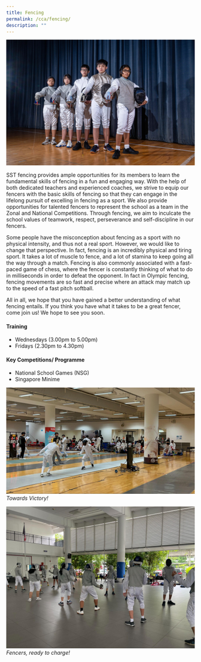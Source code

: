 ```yaml
---
title: Fencing
permalink: /cca/fencing/
description: ""
---
```

![](/images/CCA/fencing%20cover.jpg)

SST fencing provides ample opportunities for its members to learn the fundamental skills of fencing in a fun and engaging way. With the help of both dedicated teachers and experienced coaches, we strive to equip our fencers with the basic skills of fencing so that they can engage in the lifelong pursuit of excelling in fencing as a sport. We also provide opportunities for talented fencers to represent the school as a team in the Zonal and National Competitions. Through fencing, we aim to inculcate the school values of teamwork, respect, perseverance and self-discipline in our fencers.

Some people have the misconception about fencing as a sport with no physical intensity, and thus not a real sport. However, we would like to change that perspective. In fact, fencing is an incredibly physical and tiring sport. It takes a lot of muscle to fence, and a lot of stamina to keep going all the way through a match. Fencing is also commonly associated with a fast-paced game of chess, where the fencer is constantly thinking of what to do in milliseconds in order to defeat the opponent. In fact in Olympic fencing, fencing movements are so fast and precise where an attack may match up to the speed of a fast pitch softball. 

All in all, we hope that you have gained a better understanding of what fencing entails. If you think you have what it takes to be a great fencer, come join us! We hope to see you soon.

#### Training 
* Wednesdays (3.00pm to 5.00pm) 
* Fridays (2.30pm to 4.30pm)

#### Key Competitions/ Programme 
* National School Games (NSG) 
* Singapore Minime

![](/images/CCA/fencing%2001.jpg)
*Towards Victory!*

![](/images/CCA/fencing%2002.jpg)
*Fencers, ready to charge!*